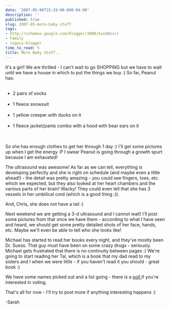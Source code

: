 ```yaml
---
date: '2007-05-06T15:19:00.000-04:00'
description: ''
published: true
slug: 2007-05-more-baby-stuff
tags:
- http://schemas.google.com/blogger/2008/kind#post
- Family
- legacy-blogger
time_to_read: 5
title: More Baby Stuff...
---
```


It's a girl!  We are thrilled - I can't wait to go SHOPPING but we have to wait until we have a house in which to put the things we buy :)  So far, Peanut has:<br /><ul><br />	<li>2 pairs of socks</li><br />	<li>1 fleece snowsuit</li><br />	<li>1 yellow creeper with ducks on it</li><br />	<li>1 fleece jacket/pants combo with a hood with bear ears on it</li><br /></ul><br />So she has enough clothes to get her through 1 day :)  I'll get some pictures up when I get the energy :P  I swear Peanut is going through a growth spurt because I am exhausted!

The ultrasound was awesome!  As far as we can tell, everything is developing perfectly and she is right on schedule (and maybe even a little ahead!) - the detail was pretty amazing - you could see fingers, toes, etc. which we expected, but they also looked at her heart chambers and the various parts of her brain!  Wacky!  They could even tell that she has 3 vessels in her umbilical cord (which is a good thing :)).

And, Chris, she does not have a tail :)

Next weekend we are getting a 3-d ultrasound and I cannot wait!  I'll post some pictures from that once we have them - according to what I have seen and heard, we should get some pretty detailed shots of her face, hands, etc.  Maybe we'll even be able to tell who she looks like!

Michael has started to read her books every night, and they've mostly been Dr. Suess.  That guy must have been on some crazy drugs - seriously.  Michael gets frustrated that there is no continuity between pages :)  We're going to start reading her Tal, which is a book that my dad read to my sisters and I when we were little - if you haven't read it you should - great book :)

We have some names picked out and a list going - there is a <a href="http://boards.babycenter.com/n/pfx/forum.aspx?tsn=1&amp;nav=messages&amp;webtag=bcus1180&amp;tid=9329">poll </a>if you're interested in voting.

That's all for now - I'll try to post more if anything interesting happens :)

-Sarah